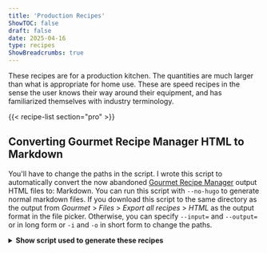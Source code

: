 ```yaml
---
title: 'Production Recipes'
ShowTOC: false
draft: false
date: 2025-04-16
type: recipes
ShowBreadcrumbs: true
---
```


These recipes are for a production kitchen. The quantities are much larger than what is appropriate for home use. These are speed recipes in the sense the user knows their way around their equipment, and has familiarized themselves with industry terminology.

{{< recipe-list section="pro" >}}

## Converting Gourmet Recipe Manager HTML to Markdown

You'll have to change the paths in the script.
I wrote this script to automatically convert the now abandoned 
[Gourmet Recipe Manager](https://github.com/thinkle/gourmet) output HTML files to:
Markdown.  You can run this script with `--no-hugo` to generate normal markdown
files.  If you download this script to the same directory as the output from 
*Gourmet* > *Files* > *Export all recipes* > *HTML* as the output format in the 
file picker.  Otherwise, you can specify `--input=` and `--output=` or
in long form or `-i` and `-o` in short form to change the paths.

<details>
<summary><strong>Show script used to generate these recipes</strong></summary>

{{< codefile src="scripts/convert-gourmet-recipe-manager-html-to-markdown.sh" >}}

</details>
